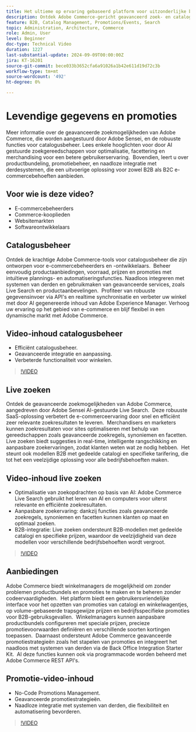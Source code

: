 ```yaml
---
title: Het ultieme op ervaring gebaseerd platform voor uitzonderlijke bedrijfsresultaten
description: Ontdek Adobe Commerce-gericht geavanceerd zoek- en catalogusbeheer, aangedreven door AI, om e-commerceervaringen voor zowel B2B- als B2C-klanten te optimaliseren.
feature: B2B, Catalog Management, Promotions/Events, Search
topic: Administration, Architecture, Commerce
role: Admin, User
level: Beginner
doc-type: Technical Video
duration: 1227
last-substantial-update: 2024-09-09T00:00:00Z
jira: KT-16201
source-git-commit: bece033b3652cfa6a91026a1b42e611d19d72c3b
workflow-type: tm+mt
source-wordcount: '492'
ht-degree: 0%

---
```



# Levendige gegevens en promoties  

Meer informatie over de geavanceerde zoekmogelijkheden van Adobe Commerce, die worden aangestuurd door Adobe Sensei, en de robuuste functies voor catalogusbeheer. Lees enkele hooglichten voor door AI gestuurde zoekgereedschappen voor optimalisatie, facettering en merchandising voor een betere gebruikerservaring. &#x200B; Bovendien, leert u over productbundeling, promotiebeheer, en naadloze integratie met derdesystemen, die een uitvoerige oplossing voor zowel B2B als B2C e-commercebehoeften aanbieden. &#x200B;  

## Voor wie is deze video?

- E-commercebeheerders
- Commerce-kooplieden
- Websitemarkten
- Softwareontwikkelaars

## Catalogusbeheer

Ontdek de krachtige Adobe Commerce-tools voor catalogusbeheer die zijn ontworpen voor e-commercebeheerders en -ontwikkelaars. &#x200B; Beheer eenvoudig productaanbiedingen, voorraad, prijzen en promoties met intuïtieve plannings- en automatiseringsfuncties. Naadloos integreren met systemen van derden en gebruikmaken van geavanceerde services, zoals Live Search en productaanbevelingen. &#x200B; Profiteer van robuuste gegevensinvoer via API&#39;s en realtime synchronisatie en verbeter uw winkel met door AI gegenereerde inhoud van Adobe Experience Manager. &#x200B; Verhoog uw ervaring op het gebied van e-commerce en blijf flexibel in een dynamische markt met Adobe Commerce.  

## Video-inhoud catalogusbeheer

- Efficiënt catalogusbeheer. &#x200B;
- Geavanceerde integratie en aanpassing.
- Verbeterde functionaliteit voor winkelen. &#x200B; &#x200B;

>[!VIDEO](https://video.tv.adobe.com/v/3434039?learn=on)

## Live zoeken

Ontdek de geavanceerde zoekmogelijkheden van Adobe Commerce, aangedreven door Adobe Sensei AI-gestuurde Live Search. &#x200B; Deze robuuste SaaS-oplossing verbetert de e-commerceervaring door snel en efficiënt zeer relevante zoekresultaten te leveren. &#x200B; Merchandisers en marketers kunnen zoekresultaten voor sites optimaliseren met behulp van gereedschappen zoals geavanceerde zoekregels, synoniemen en facetten. Live zoeken biedt suggesties in real-time, intelligente rangschikking en aanpasbare zoekervaringen, zodat klanten weten wat ze nodig hebben. &#x200B; Het steunt ook modellen B2B met gedeelde catalogi en specifieke tarifering, die tot het een veelzijdige oplossing voor alle bedrijfsbehoeften maken. &#x200B;  

## Video-inhoud live zoeken

- Optimalisatie van zoekopdrachten op basis van AI: Adobe Commerce Live Search gebruikt het leren van AI en computers voor uiterst relevante en efficiënte zoekresultaten. &#x200B;
- Aanpasbare zoekervaring: dankzij functies zoals geavanceerde zoekregels, synoniemen en facetten kunnen klanten op maat en optimaal zoeken. &#x200B;
- B2B-integratie: Live zoeken ondersteunt B2B-modellen met gedeelde catalogi en specifieke prijzen, waardoor de veelzijdigheid van deze modellen voor verschillende bedrijfsbehoeften wordt vergroot. &#x200B;

>[!VIDEO](https://video.tv.adobe.com/v/3434040?learn=on)

## Aanbiedingen  

Adobe Commerce biedt winkelmanagers de mogelijkheid om zonder problemen productbundels en promoties te maken en te beheren zonder codeervaardigheden. &#x200B; Het platform biedt een gebruikersvriendelijke interface voor het opzetten van promoties van catalogi en winkelwagentjes, op volume-gebaseerde trapsgewijze prijzen en bedrijfsspecifieke promoties voor B2B-gebruiksgevallen. &#x200B; Winkelmanagers kunnen aanpasbare productbundels configureren met speciale prijzen, precieze promotievoorwaarden definiëren en verschillende soorten kortingen toepassen. &#x200B; Daarnaast ondersteunt Adobe Commerce geavanceerde promotiestrategieën zoals het stapelen van promoties en integreert het naadloos met systemen van derden via de Back Office Integration Starter Kit. &#x200B; Al deze functies kunnen ook via programmacode worden beheerd met Adobe Commerce REST API&#39;s. &#x200B;

## Promotie-video-inhoud

- No-Code Promotions Management. &#x200B;
- Geavanceerde promotiestrategieën. &#x200B;
- Naadloze integratie met systemen van derden, die flexibiliteit en automatisering bevorderen. &#x200B;

>[!VIDEO](https://video.tv.adobe.com/v/3434041?learn=on)